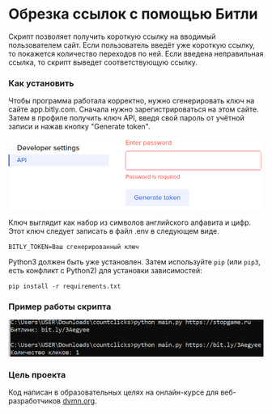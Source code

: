 # Обрезка ссылок с помощью Битли

Скрипт позволяет получить короткую ссылку на вводимый пользователем сайт.
Если пользователь введёт уже короткую ссылку, то покажется количество переходов по ней.
Если введена неправильная ссылка, то скрипт выведет соответствующую ссылку.

### Как установить

Чтобы программа работала корректно, нужно сгенерировать ключ на сайте app.bitly.com.
Сначала нужно зарегистрироваться на этом сайте. Затем в профиле получить ключ API, введя свой пароль от учётной записи
и нажав кнопку "Generate token".

![Получить API](get_API.png)

Ключ выглядит как набор из символов английского алфавита и цифр. Этот ключ следует записать в файл .env в следующем виде.

```
BITLY_TOKEN=Ваш сгенерированный ключ
```

Python3 должен быть уже установлен. 
Затем используйте `pip` (или `pip3`, есть конфликт с Python2) для установки зависимостей:
```
pip install -r requirements.txt
```

### Пример работы скрипта

![Пример работы](example.png)

### Цель проекта

Код написан в образовательных целях на онлайн-курсе для веб-разработчиков [dvmn.org](https://dvmn.org/).
